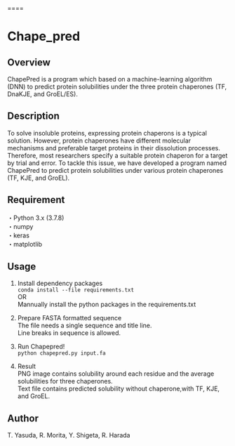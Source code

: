 ====
# Chape_pred

## Overview
ChapePred is a program which based on a machine-learning algorithm (DNN) to predict protein solubilities under the three protein chaperones (TF, DnaKJE, and GroEL/ES).


## Description
To solve insoluble proteins, expressing protein chaperons is a typical solution. However, protein chaperones have different molecular mechanisms and preferable target proteins in their dissolution processes. Therefore, most researchers specify a suitable protein chaperon for a target by trial and error. To tackle this issue, we have developed a program named ChapePred to predict protein solubilities under various protein chaperones (TF, KJE, and GroEL).

## Requirement
・Python 3.x (3.7.8)  
・numpy  
・keras  
・matplotlib  

## Usage  
1. Install dependency packages  
`conda install --file requirements.txt`  
OR  
Mannually install the python packages in the requirements.txt  
  
2. Prepare FASTA formatted sequence  
The file needs a single sequence and title line.  
Line breaks in sequence is allowed.  
  
3. Run Chapepred!  
`python chapepred.py input.fa`  
  
4. Result  
PNG image contains solubility around each residue and the average solubilities for three chaperones.  
Text file contains predicted solubility without chaperone,with TF, KJE, and GroEL.  
  
## Author  
T. Yasuda, R. Morita, Y. Shigeta, R. Harada  
